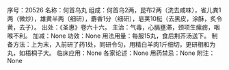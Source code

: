 序号：20526
名称：何首乌丸
组成：何首乌2两，昆布2两（洗去咸味），雀儿粪1两（微炒），雄黄半两（细研），麝香1分（细研），皂荚10梃（去黑皮，涂酥，炙令黄，去子）。
出处：《圣惠》卷六十六。
主治：气毒，心膈壅滞，颈项生瘰疬，咽喉不利。
加减：None
功效：None
用法用量：每服15丸，食后荆芥汤送下。
制备方法：上为末，入前研了药1处，同研令匀，用精白羊肉1斤细切，更研相和为丸，如梧桐子大。
临床应用：None
各家论述：None
用药禁忌：None
附注：None
